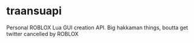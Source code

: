 # traansuapi
Personal ROBLOX Lua GUI creation API.
Big hakkaman things, boutta get twitter cancelled by ROBLOX
